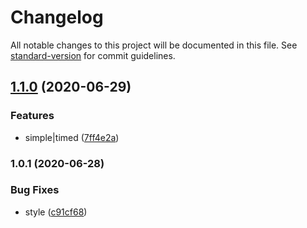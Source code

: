 # Changelog

All notable changes to this project will be documented in this file. See [standard-version](https://github.com/conventional-changelog/standard-version) for commit guidelines.

## [1.1.0](https://github.com/freedomsex/captcha-image/compare/v1.0.1...v1.1.0) (2020-06-29)


### Features

* simple|timed ([7ff4e2a](https://github.com/freedomsex/captcha-image/commit/7ff4e2aac44b1c901fb014f199abc6d3d78f803e))

### 1.0.1 (2020-06-28)


### Bug Fixes

* style ([c91cf68](https://github.com/freedomsex/captcha-image/commit/c91cf6837c0321bf8389dd63cd15b52e8cc8e92d))
